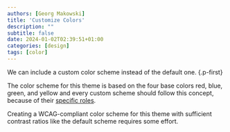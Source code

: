 ```yaml
---
authors: [Georg Makowski]
title: 'Customize Colors'
description: ""
subtitle: false
date: 2024-01-02T02:39:51+01:00
categories: [design]
tags: [color]
---
```


We can include a custom color scheme instead of the default one.
{.p-first}
<!--more-->

The color scheme for this theme is based on the four base colors red, blue, green, and yellow and every custom scheme should follow this concept, because of their [specific roles](/doc/site/color-scheme).

Creating a WCAG-compliant color scheme for this theme with sufficient contrast ratios like the default scheme requires some effort.
